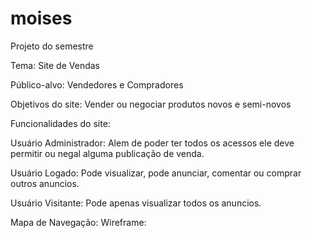 # moises
Projeto do semestre 

Tema: Site de Vendas

Público-alvo: Vendedores e Compradores

Objetivos do site: Vender ou negociar produtos novos e semi-novos

Funcionalidades do site:  

Usuário Administrador: Alem de poder ter todos os acessos ele deve permitir ou negal alguma publicação de venda.

Usuário Logado: Pode visualizar, pode anunciar, comentar ou comprar outros anuncios.

Usuário Visitante: Pode apenas visualizar todos os anuncios. 

Mapa de Navegação: Wireframe:
